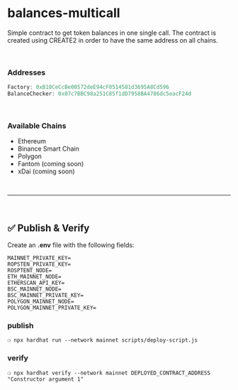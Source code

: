 # balances-multicall

Simple contract to get token balances in one single call. The contract is created using CREATE2 in order to have the same address on all chains.

&nbsp;

### Addresses

```js
Factory: 0xB10CeCcBe00572deE94cF0514581d3695A8Cd596
BalanceChecker: 0x07c7BBC98a251C85f1dD7958BA4786dc5eacF24d
```

&nbsp;

### Available Chains

* Ethereum
* Binance Smart Chain
* Polygon
* Fantom (coming soon)
* xDai (coming soon)

&nbsp;

***

&nbsp;

## :white_check_mark: Publish & Verify

Create an __.env__ file with the following fields:

```
MAINNET_PRIVATE_KEY=
ROPSTEN_PRIVATE_KEY=
ROSPTENT_NODE=
ETH_MAINNET_NODE=
ETHERSCAN_API_KEY=
BSC_MAINNET_NODE=
BSC_MAINNET_PRIVATE_KEY=
POLYGON_MAINNET_NODE=
POLYGON_MAINNET_PRIVATE_KEY=
```


### publish


```
❍ npx hardhat run --network mainnet scripts/deploy-script.js
```

### verify

```
❍ npx hardhat verify --network mainnet DEPLOYED_CONTRACT_ADDRESS "Constructor argument 1"
```
